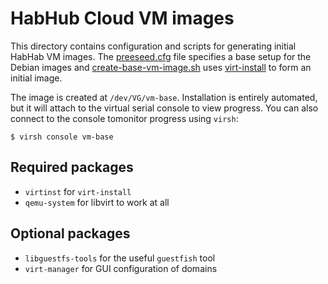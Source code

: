 # HabHub Cloud VM images

This directory contains configuration and scripts for generating initial HabHab
VM images. The [preeseed.cfg](preeseed.cfg) file specifies a base setup for the
Debian images and [create-base-vm-image.sh](create-base-vm-images.sh) uses
[virt-install](http://docs.openstack.org/image-guide/content/virt-install.html)
to form an initial image.

The image is created at ``/dev/VG/vm-base``. Installation is entirely
automated, but it will attach to the virtual serial console to view progress.
You can also connect to the console tomonitor progress using ``virsh``:

```console
$ virsh console vm-base
```

## Required packages

* ``virtinst`` for ``virt-install``
* ``qemu-system`` for libvirt to work at all

## Optional packages

* ``libguestfs-tools`` for the useful ``guestfish`` tool
* ``virt-manager`` for GUI configuration of domains
